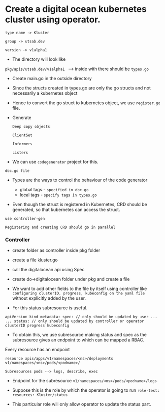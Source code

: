 <h1>Create a digital ocean kubernetes cluster using operator.</h1>

`
type name -> Kluster
`

`
group -> utsab.dev
`

`
version -> v1alpha1
`

- The directory will look like

`
pkg/apis/utsab.dev/v1alpha1 
`
--> inside with there should be
`
types.go
`

- Create main.go in the outside directory

- Since the structs created in types.go are only the go structs
and not necessarily a kubernetes object

- Hence to convert the go struct to kubernetes object,
    we use 
`
register.go
`
file.

- Generate
  
      Deep copy objects
  
      ClientSet
  
      Informers
  
      Listers
  
- We can use
`
codegenerator
`
project for this.

`
doc.go file
`
- Types are the ways to control the behaviour of the code generator
    - global tags - `specified in doc.go`
    - local tags - `specify tags in types.go`

- Even though the struct is registered in Kubernetes,
  CRD should be generated, so that kubernetes can access the struct.
  
`use controller-gen`

    Registering and creating CRD should go in parallel


<h3>Controller</h3>

- create folder as controller inside pkg folder
- create a file kluster.go

- call the digitalocean api using Spec
- create do->digitalocean folder under pkg and create a file 



- We want to add other fields to the file
by itself using controller like
`configuring clusterID, progress, kubeconfig on the yaml file`
without explicitly added by the user.

- For this status subresource is useful.

`
apiVersion
kind
metadata:
spec: // only should be updated by user
    ...
    ...
status: // only should be updated by controller or operator
    clusterID
    progress
    kubeconfig
`

- To obtain this, we use subresource
making status and spec as the subresource gives an endpoint
to which can be mapped a RBAC.

 Every resource has an endpoint

`
resource
    apis/apps/v1/namespaces/<ns>/deployments
    v1/namespaces/<ns>/pods/<podname>/
`

`
Subresources
    pods --> logs, describe, exec
`

- Endpoint for the subresource
 `
    v1/namespaces/<ns>/pods/<podname>/logs
`

- Suppose this is the role by which the operator is going to run
`
role-test:
    resources: Kluster/status
`

- This particular role will only allow operator to update the status part.


